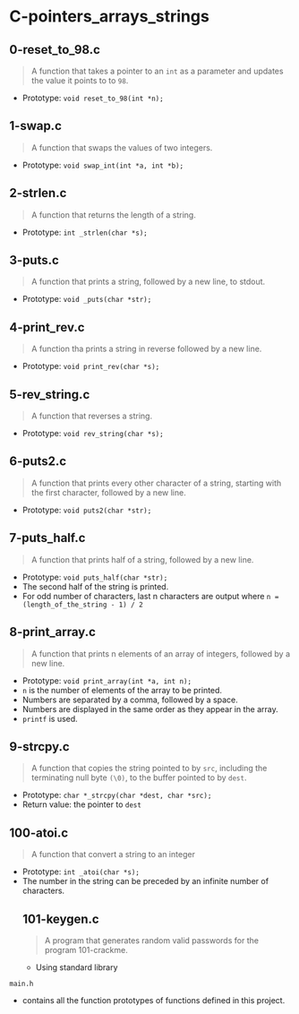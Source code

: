 # C-pointers_arrays_strings

## 0-reset_to_98.c
>A function that takes a pointer to an `int` as a parameter and updates the value it points to to `98`.

- Prototype: `void reset_to_98(int *n);`
## 1-swap.c
>A function that swaps the values of two integers.

- Prototype: `void swap_int(int *a, int *b);`
## 2-strlen.c
>A function that returns the length of a string.

- Prototype: `int _strlen(char *s);`
## 3-puts.c
>A function that prints a string, followed by a new line, to stdout.

- Prototype: `void _puts(char *str);`
## 4-print_rev.c
>A function tha prints a string in reverse followed by a new line.

- Prototype: `void print_rev(char *s);`
## 5-rev_string.c
> A function that reverses a string.

- Prototype: `void rev_string(char *s);`
## 6-puts2.c
>A function that prints every other character of a string, starting with the first character, followed by a new line.

  - Prototype: `void puts2(char *str);`
## 7-puts_half.c
>A function that prints half of a string, followed by a new line.

- Prototype: `void puts_half(char *str);`
- The second half of the string is printed.
- For odd number of characters, last n characters are output where `n = (length_of_the_string - 1) / 2`
## 8-print_array.c
>A function that prints n elements of an array of integers, followed by a new line.

- Prototype: `void print_array(int *a, int n);`
- `n` is the number of elements of the array to be printed.
- Numbers are separated by a comma, followed by a space.
- Numbers are displayed in the same order as they appear in the array.
- `printf` is used.
## 9-strcpy.c
>A function that copies the string pointed to by `src`, including the terminating null byte `(\0)`, to the buffer pointed to by `dest`.

- Prototype: `char *_strcpy(char *dest, char *src);`
- Return value: the pointer to `dest`
## 100-atoi.c
>A function that convert a string to an integer
- Prototype: `int _atoi(char *s);`
- The number in the string can be preceded by an infinite number of characters.
  ## 101-keygen.c
  >A program that generates random valid passwords for the program 101-crackme.
  - Using standard library

`main.h`
- contains all the function prototypes of functions defined in this project.
